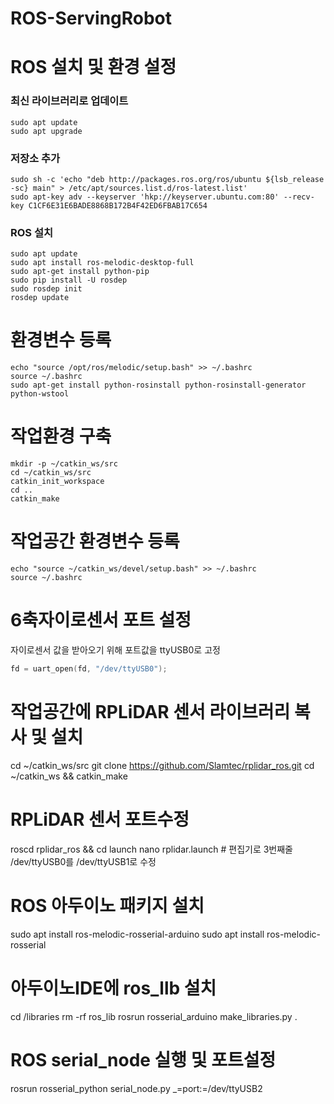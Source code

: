 # ROS-ServingRobot


# ROS 설치 및 환경 설정
### 최신 라이브러리로 업데이트
```
sudo apt update
sudo apt upgrade
```
### 저장소 추가
```
sudo sh -c 'echo "deb http://packages.ros.org/ros/ubuntu ${lsb_release -sc} main" > /etc/apt/sources.list.d/ros-latest.list'
sudo apt-key adv --keyserver 'hkp://keyserver.ubuntu.com:80' --recv-key C1CF6E31E6BADE8868B172B4F42ED6FBAB17C654
```
### ROS 설치
```
sudo apt update
sudo apt install ros-melodic-desktop-full
sudo apt-get install python-pip
sudo pip install -U rosdep
sudo rosdep init
rosdep update
```
# 환경변수 등록
```
echo "source /opt/ros/melodic/setup.bash" >> ~/.bashrc
source ~/.bashrc
sudo apt-get install python-rosinstall python-rosinstall-generator python-wstool
```
# 작업환경 구축
```
mkdir -p ~/catkin_ws/src
cd ~/catkin_ws/src
catkin_init_workspace
cd ..
catkin_make
```
# 작업공간 환경변수 등록
```
echo "source ~/catkin_ws/devel/setup.bash" >> ~/.bashrc
source ~/.bashrc

```
# 6축자이로센서 포트 설정
자이로센서 값을 받아오기 위해 포트값을 ttyUSB0로 고정
``` C
fd = uart_open(fd, "/dev/ttyUSB0");
```

# 작업공간에 RPLiDAR 센서 라이브러리 복사 및 설치
cd ~/catkin_ws/src
git clone https://github.com/Slamtec/rplidar_ros.git
cd ~/catkin_ws && catkin_make

# RPLiDAR 센서 포트수정
roscd rplidar_ros && cd launch
nano rplidar.launch # 편집기로 3번째줄 /dev/ttyUSB0를 /dev/ttyUSB1로 수정


# ROS 아두이노 패키지 설치
sudo apt install ros-melodic-rosserial-arduino
sudo apt install ros-melodic-rosserial

# 아두이노IDE에 ros_llb 설치
cd <arduino IDE path>/libraries
rm -rf ros_lib
rosrun rosserial_arduino make_libraries.py .
# ROS serial_node 실행 및 포트설정
rosrun rosserial_python serial_node.py _=port:=/dev/ttyUSB2
